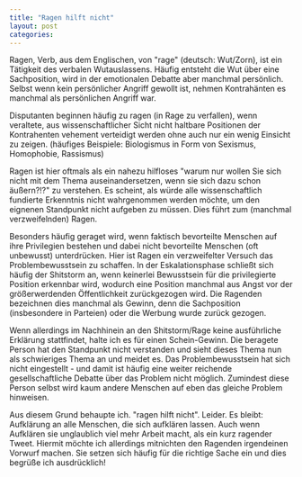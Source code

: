 ```yaml
---
title: "Ragen hilft nicht"
layout: post
categories: 
---
```

Ragen, Verb, aus dem Englischen, von "rage" (deutsch: Wut/Zorn), ist ein Tätigkeit des verbalen Wutauslassens. Häufig entsteht die Wut über eine Sachposition, wird in der emotionalen Debatte aber manchmal persönlich. Selbst wenn kein persönlicher Angriff gewollt ist, nehmen Kontrahänten es manchmal als persönlichen Angriff war.

Disputanten beginnen häufig zu ragen (in Rage zu verfallen), wenn veraltete, aus wissenschaftlicher Sicht nicht haltbare Positionen der Kontrahenten vehement verteidigt werden ohne auch nur ein wenig Einsicht zu zeigen. (häufiges Beispiele: Biologismus in Form von Sexismus, Homophobie, Rassismus)

Ragen ist hier oftmals als ein nahezu hilfloses "warum nur wollen Sie sich nicht mit dem Thema auseinandersetzen, wenn sie sich dazu schon äußern?!?" zu verstehen. Es scheint, als würde alle wissenschaftlich fundierte Erkenntnis nicht wahrgenommen werden möchte, um den eignenen Standpunkt nicht aufgeben zu müssen. Dies führt zum (manchmal verzweifelnden) Ragen.

Besonders häufig geraget wird, wenn faktisch bevorteilte Menschen auf ihre Privilegien bestehen und dabei nicht bevorteilte Menschen (oft unbewusst) unterdrücken. Hier ist Ragen ein verzweifelter Versuch das Problembewusstsein zu schaffen. In der Eskalationsphase schließt sich häufig der Shitstorm an, wenn keinerlei Bewusstsein für die privilegierte Position erkennbar wird, wodurch eine Position manchmal aus Angst vor der größerwerdenden Öffentlichkeit zurückgezogen wird.
Die Ragenden bezeichnen dies manchmal als Gewinn, denn die Sachposition (insbesondere in Parteien) oder die Werbung wurde zurück gezogen.

Wenn allerdings im Nachhinein an den Shitstorm/Rage keine ausführliche Erklärung stattfindet, halte ich es für einen Schein-Gewinn. Die beragete Person hat den Standpunkt nicht verstanden und sieht dieses Thema nun als schwieriges Thema an und meidet es. Das Problembewusstsein hat sich nicht eingestellt - und damit ist häufig eine weiter reichende gesellschaftliche Debatte über das Problem nicht möglich. Zumindest diese Person selbst wird kaum andere Menschen auf eben das gleiche Problem hinweisen.

Aus diesem Grund behaupte ich. "ragen hilft nicht". Leider. Es bleibt: Aufklärung an alle Menschen, die sich aufklären lassen. Auch wenn Aufklären sie unglaublich viel mehr Arbeit macht, als ein kurz ragender Tweet.
Hiermit möchte ich allerdings mitnichten den Ragenden irgendeinen Vorwurf machen. Sie setzen sich häufig für die richtige Sache ein und dies begrüße ich ausdrücklich!

